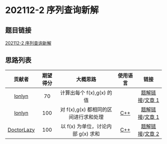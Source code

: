 # 202112-2 序列查询新解

## 题目链接

[202112-2 序列查询新解](http://118.190.20.162/view.page?gpid=T137)

## 思路列表

| 贡献者 | 期望得分 | 大概思路 | 使用语言 | 链接 |
| :-: | :-: | :-: | :-: | :-: | 
| [lonlyn](https://github.com/lxlonlyn) | 70 | 计算出每个 f(x),g(x) 的值 |  | [题解链接](1.md#70-fxgx)/[文章 1] |
| [lonlyn](https://github.com/lxlonlyn) | 100 | 对 f(x),g(x) 都相同的区间进行求和处理 | [C++](1.md#_2) | [题解链接](1.md#100-fxgx)/[文章 1] |
| [DoctorLazy](https://github.com/DoctorLazy) | 100 | 以 f(x) 为单位，讨论内部 g(x) 求和 | [C++](2.md#_1) | [题解链接](2.md#100-fx-gx)/[文章 2] | 

[文章 1]: 1.md
[文章 2]: 2.md
